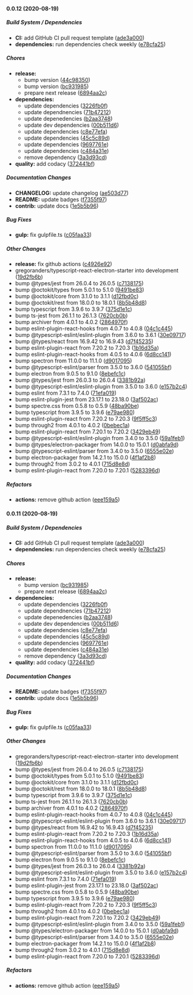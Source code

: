 #### 0.0.12 (2020-08-19)

##### Build System / Dependencies

* **CI:**  add GitHub CI pull request template ([ade3a000](https://github.com/gregoranders/typescript-react-electron-starter/commit/ade3a00013cb72ab8409c06ab493469e01d23c9b))
* **dependencies:**  run dependencies check weekly ([e78cfa25](https://github.com/gregoranders/typescript-react-electron-starter/commit/e78cfa25eedbb689d7436ac93a0a967c025f4580))

##### Chores

* **release:**
  *  bump version ([44c98350](https://github.com/gregoranders/typescript-react-electron-starter/commit/44c9835060a58db95aa629aa1f58cf01da175e16))
  *  bump version ([bc931985](https://github.com/gregoranders/typescript-react-electron-starter/commit/bc931985078fbace9bfbbb3830a5210c7f685cdc))
  *  prepare next release ([6894aa2c](https://github.com/gregoranders/typescript-react-electron-starter/commit/6894aa2c3eb0d4c0a09078f583b152d6353da6a1))
* **dependencies:**
  *  update dependencies ([3226fb0f](https://github.com/gregoranders/typescript-react-electron-starter/commit/3226fb0f6693725c841ff8ca04d5235fc32086b2))
  *  update dependnencies ([71b47212](https://github.com/gregoranders/typescript-react-electron-starter/commit/71b4721282a3e942de14a55e9de9bc9f3c6d2a86))
  *  update depenedencies ([b2aa3748](https://github.com/gregoranders/typescript-react-electron-starter/commit/b2aa37481a67f6e06bf7d31fddf24a6aa94e7568))
  *  update dev dependencies ([00b511d6](https://github.com/gregoranders/typescript-react-electron-starter/commit/00b511d69e282989c71f9f44c7d971142685c549))
  *  update dependencies ([c8e77efa](https://github.com/gregoranders/typescript-react-electron-starter/commit/c8e77efa8b0d12ae9d38f7c6b20f151240775e76))
  *  update dependencies ([45c5c89d](https://github.com/gregoranders/typescript-react-electron-starter/commit/45c5c89d986e2c2d36e2973cb84821d7be6b94ca))
  *  update dependencies ([9697761e](https://github.com/gregoranders/typescript-react-electron-starter/commit/9697761e239ba16267007ed66d2496d1bd3fa77e))
  *  update dependencies ([c484a31e](https://github.com/gregoranders/typescript-react-electron-starter/commit/c484a31e7a13612764a4945cde652fe83b68ddb6))
  *  remove dependency ([3a3d93cd](https://github.com/gregoranders/typescript-react-electron-starter/commit/3a3d93cd43be55672c95323cd368716854659e65))
* **quality:**  add codacy ([372441bf](https://github.com/gregoranders/typescript-react-electron-starter/commit/372441bf7ce6654aaf6bcc25d9f76b8dd6c39070))

##### Documentation Changes

* **CHANGELOG:**  update changelog ([ae503d77](https://github.com/gregoranders/typescript-react-electron-starter/commit/ae503d77000d53d5e4c0c039807766d2fc872ad0))
* **README:**  update badges ([f7355f97](https://github.com/gregoranders/typescript-react-electron-starter/commit/f7355f97f44ec27b7ae24e0de182d92cf6139a9c))
* **contrib:**  update docs ([1e5b5b96](https://github.com/gregoranders/typescript-react-electron-starter/commit/1e5b5b9600d9aad8336b9b750e6b158e3a9afc54))

##### Bug Fixes

* **gulp:**  fix gulpfile.ts ([c05faa33](https://github.com/gregoranders/typescript-react-electron-starter/commit/c05faa3370dc247ae33b6f1c84dde1477278bc49))

##### Other Changes

* **release:**  fix github actions ([c4926e92](https://github.com/gregoranders/typescript-react-electron-starter/commit/c4926e928210b56ee3dbaeb069841e6793ba1b71))
* gregoranders/typescript-react-electron-starter into development ([19d2fb6b](https://github.com/gregoranders/typescript-react-electron-starter/commit/19d2fb6baa1ecd4553dedce481a8967a1d7c2b36))
*  bump @types/jest from 26.0.4 to 26.0.5 ([c7138175](https://github.com/gregoranders/typescript-react-electron-starter/commit/c71381754956c04777d7634350e32e06c0c23466))
*  bump @octokit/types from 5.0.1 to 5.1.0 ([9491be83](https://github.com/gregoranders/typescript-react-electron-starter/commit/9491be8390cfc192e580b1bd6a3571282534fa36))
*  bump @octokit/core from 3.1.0 to 3.1.1 ([d12fbd0c](https://github.com/gregoranders/typescript-react-electron-starter/commit/d12fbd0c0bc1c712e62723c28b6d33ba15fd1794))
*  bump @octokit/rest from 18.0.0 to 18.0.1 ([8b5b48d8](https://github.com/gregoranders/typescript-react-electron-starter/commit/8b5b48d840bbc86f73f081dbf4ef234f6eb48643))
*  bump typescript from 3.9.6 to 3.9.7 ([375d1e1c](https://github.com/gregoranders/typescript-react-electron-starter/commit/375d1e1c108cf9e1246acf09ff38eabebdaa25b2))
*  bump ts-jest from 26.1.1 to 26.1.3 ([7620cb0b](https://github.com/gregoranders/typescript-react-electron-starter/commit/7620cb0b889f555f06c132aef04544c2e01bfb07))
*  bump archiver from 4.0.1 to 4.0.2 ([2864970f](https://github.com/gregoranders/typescript-react-electron-starter/commit/2864970fa4e3be93f137e0749870203ccc13ecef))
*  bump eslint-plugin-react-hooks from 4.0.7 to 4.0.8 ([04c1c445](https://github.com/gregoranders/typescript-react-electron-starter/commit/04c1c445b8ca031159d77d15a6c03c6979e04dbd))
*  bump @typescript-eslint/eslint-plugin from 3.6.0 to 3.6.1 ([30e09717](https://github.com/gregoranders/typescript-react-electron-starter/commit/30e0971715344a03008bdf28686ad6bc7213d2a3))
*  bump @types/react from 16.9.42 to 16.9.43 ([d7f45235](https://github.com/gregoranders/typescript-react-electron-starter/commit/d7f452359349aa6a8745e2a95e511644064e3624))
*  bump eslint-plugin-react from 7.20.2 to 7.20.3 ([1b16d35a](https://github.com/gregoranders/typescript-react-electron-starter/commit/1b16d35a49bcb52ac1136fe07b36394e1de7d780))
*  bump eslint-plugin-react-hooks from 4.0.5 to 4.0.6 ([6d8cc141](https://github.com/gregoranders/typescript-react-electron-starter/commit/6d8cc1414ae977fd2e623b828a45c0cbe0c2d1b8))
*  bump spectron from 11.0.0 to 11.1.0 ([d9017095](https://github.com/gregoranders/typescript-react-electron-starter/commit/d9017095c26e1a6ad60cda4a7a6107727118163f))
*  bump @typescript-eslint/parser from 3.5.0 to 3.6.0 ([541055bf](https://github.com/gregoranders/typescript-react-electron-starter/commit/541055bf5544937eb3fc9d3ab7cc8658da28f560))
*  bump electron from 9.0.5 to 9.1.0 ([8ebefc1c](https://github.com/gregoranders/typescript-react-electron-starter/commit/8ebefc1c2068606ce5d0068723d17ef32ab5dba1))
*  bump @types/jest from 26.0.3 to 26.0.4 ([3381b92a](https://github.com/gregoranders/typescript-react-electron-starter/commit/3381b92aa83793f41bc6bb5e9ed353b05857845d))
*  bump @typescript-eslint/eslint-plugin from 3.5.0 to 3.6.0 ([e157b2c4](https://github.com/gregoranders/typescript-react-electron-starter/commit/e157b2c4c031927c103b524086a0bdbbd1943eec))
*  bump eslint from 7.3.1 to 7.4.0 ([71efa019](https://github.com/gregoranders/typescript-react-electron-starter/commit/71efa019e19bbcfb731ce439d456dff5b3ad03c6))
*  bump eslint-plugin-jest from 23.17.1 to 23.18.0 ([3af502ac](https://github.com/gregoranders/typescript-react-electron-starter/commit/3af502acc4038e46000b5d327a46d0636f8b059e))
*  bump spectre.css from 0.5.8 to 0.5.9 ([48ba90be](https://github.com/gregoranders/typescript-react-electron-starter/commit/48ba90bedd77807794d3656b5f2a717abba74aaf))
*  bump typescript from 3.9.5 to 3.9.6 ([e79ae980](https://github.com/gregoranders/typescript-react-electron-starter/commit/e79ae980d98e632d2decaf4a6e1db41b37a8b81a))
*  bump eslint-plugin-react from 7.20.2 to 7.20.3 ([9f5ff5c3](https://github.com/gregoranders/typescript-react-electron-starter/commit/9f5ff5c3ec57eb38c7ed9b01ca56e67b7d3d79a8))
*  bump through2 from 4.0.1 to 4.0.2 ([0bebec1a](https://github.com/gregoranders/typescript-react-electron-starter/commit/0bebec1a5bd0002f6bb3fcef02da2f26ba6507d5))
*  bump eslint-plugin-react from 7.20.1 to 7.20.2 ([3429eb49](https://github.com/gregoranders/typescript-react-electron-starter/commit/3429eb49fae9515a207b38ce362796a2b9c3f344))
*  bump @typescript-eslint/eslint-plugin from 3.4.0 to 3.5.0 ([59a1feb1](https://github.com/gregoranders/typescript-react-electron-starter/commit/59a1feb1f9b124026e7497fe79ac421eb67bf724))
*  bump @types/electron-packager from 14.0.0 to 15.0.1 ([d0abfa9d](https://github.com/gregoranders/typescript-react-electron-starter/commit/d0abfa9dd1842bfa710870fa5d947f19a6bffa3e))
*  bump @typescript-eslint/parser from 3.4.0 to 3.5.0 ([6555e02e](https://github.com/gregoranders/typescript-react-electron-starter/commit/6555e02e5fb3f77a29a2c7e6daf6ae0b76ed76ad))
*  bump electron-packager from 14.2.1 to 15.0.0 ([4f1af2b8](https://github.com/gregoranders/typescript-react-electron-starter/commit/4f1af2b87aec9a000876150453d126950221719d))
*  bump through2 from 3.0.2 to 4.0.1 ([715d8e8d](https://github.com/gregoranders/typescript-react-electron-starter/commit/715d8e8dbda7bf157155cc339f2c81d298038db3))
*  bump eslint-plugin-react from 7.20.0 to 7.20.1 ([5283396d](https://github.com/gregoranders/typescript-react-electron-starter/commit/5283396dce76202211863ef3ef409d936c7f8cde))

##### Refactors

* **actions:**  remove github action ([eee159a5](https://github.com/gregoranders/typescript-react-electron-starter/commit/eee159a56f35154a849415a6740fd9c81f1a410d))

#### 0.0.11 (2020-08-19)

##### Build System / Dependencies

- **CI:** add GitHub CI pull request template ([ade3a000](https://github.com/gregoranders/typescript-react-electron-starter/commit/ade3a00013cb72ab8409c06ab493469e01d23c9b))
- **dependencies:** run dependencies check weekly ([e78cfa25](https://github.com/gregoranders/typescript-react-electron-starter/commit/e78cfa25eedbb689d7436ac93a0a967c025f4580))

##### Chores

- **release:**
  - bump version ([bc931985](https://github.com/gregoranders/typescript-react-electron-starter/commit/bc931985078fbace9bfbbb3830a5210c7f685cdc))
  - prepare next release ([6894aa2c](https://github.com/gregoranders/typescript-react-electron-starter/commit/6894aa2c3eb0d4c0a09078f583b152d6353da6a1))
- **dependencies:**
  - update dependencies ([3226fb0f](https://github.com/gregoranders/typescript-react-electron-starter/commit/3226fb0f6693725c841ff8ca04d5235fc32086b2))
  - update dependnencies ([71b47212](https://github.com/gregoranders/typescript-react-electron-starter/commit/71b4721282a3e942de14a55e9de9bc9f3c6d2a86))
  - update depenedencies ([b2aa3748](https://github.com/gregoranders/typescript-react-electron-starter/commit/b2aa37481a67f6e06bf7d31fddf24a6aa94e7568))
  - update dev dependencies ([00b511d6](https://github.com/gregoranders/typescript-react-electron-starter/commit/00b511d69e282989c71f9f44c7d971142685c549))
  - update dependencies ([c8e77efa](https://github.com/gregoranders/typescript-react-electron-starter/commit/c8e77efa8b0d12ae9d38f7c6b20f151240775e76))
  - update dependencies ([45c5c89d](https://github.com/gregoranders/typescript-react-electron-starter/commit/45c5c89d986e2c2d36e2973cb84821d7be6b94ca))
  - update dependencies ([9697761e](https://github.com/gregoranders/typescript-react-electron-starter/commit/9697761e239ba16267007ed66d2496d1bd3fa77e))
  - update dependencies ([c484a31e](https://github.com/gregoranders/typescript-react-electron-starter/commit/c484a31e7a13612764a4945cde652fe83b68ddb6))
  - remove dependency ([3a3d93cd](https://github.com/gregoranders/typescript-react-electron-starter/commit/3a3d93cd43be55672c95323cd368716854659e65))
- **quality:** add codacy ([372441bf](https://github.com/gregoranders/typescript-react-electron-starter/commit/372441bf7ce6654aaf6bcc25d9f76b8dd6c39070))

##### Documentation Changes

- **README:** update badges ([f7355f97](https://github.com/gregoranders/typescript-react-electron-starter/commit/f7355f97f44ec27b7ae24e0de182d92cf6139a9c))
- **contrib:** update docs ([1e5b5b96](https://github.com/gregoranders/typescript-react-electron-starter/commit/1e5b5b9600d9aad8336b9b750e6b158e3a9afc54))

##### Bug Fixes

- **gulp:** fix gulpfile.ts ([c05faa33](https://github.com/gregoranders/typescript-react-electron-starter/commit/c05faa3370dc247ae33b6f1c84dde1477278bc49))

##### Other Changes

- gregoranders/typescript-react-electron-starter into development ([19d2fb6b](https://github.com/gregoranders/typescript-react-electron-starter/commit/19d2fb6baa1ecd4553dedce481a8967a1d7c2b36))
- bump @types/jest from 26.0.4 to 26.0.5 ([c7138175](https://github.com/gregoranders/typescript-react-electron-starter/commit/c71381754956c04777d7634350e32e06c0c23466))
- bump @octokit/types from 5.0.1 to 5.1.0 ([9491be83](https://github.com/gregoranders/typescript-react-electron-starter/commit/9491be8390cfc192e580b1bd6a3571282534fa36))
- bump @octokit/core from 3.1.0 to 3.1.1 ([d12fbd0c](https://github.com/gregoranders/typescript-react-electron-starter/commit/d12fbd0c0bc1c712e62723c28b6d33ba15fd1794))
- bump @octokit/rest from 18.0.0 to 18.0.1 ([8b5b48d8](https://github.com/gregoranders/typescript-react-electron-starter/commit/8b5b48d840bbc86f73f081dbf4ef234f6eb48643))
- bump typescript from 3.9.6 to 3.9.7 ([375d1e1c](https://github.com/gregoranders/typescript-react-electron-starter/commit/375d1e1c108cf9e1246acf09ff38eabebdaa25b2))
- bump ts-jest from 26.1.1 to 26.1.3 ([7620cb0b](https://github.com/gregoranders/typescript-react-electron-starter/commit/7620cb0b889f555f06c132aef04544c2e01bfb07))
- bump archiver from 4.0.1 to 4.0.2 ([2864970f](https://github.com/gregoranders/typescript-react-electron-starter/commit/2864970fa4e3be93f137e0749870203ccc13ecef))
- bump eslint-plugin-react-hooks from 4.0.7 to 4.0.8 ([04c1c445](https://github.com/gregoranders/typescript-react-electron-starter/commit/04c1c445b8ca031159d77d15a6c03c6979e04dbd))
- bump @typescript-eslint/eslint-plugin from 3.6.0 to 3.6.1 ([30e09717](https://github.com/gregoranders/typescript-react-electron-starter/commit/30e0971715344a03008bdf28686ad6bc7213d2a3))
- bump @types/react from 16.9.42 to 16.9.43 ([d7f45235](https://github.com/gregoranders/typescript-react-electron-starter/commit/d7f452359349aa6a8745e2a95e511644064e3624))
- bump eslint-plugin-react from 7.20.2 to 7.20.3 ([1b16d35a](https://github.com/gregoranders/typescript-react-electron-starter/commit/1b16d35a49bcb52ac1136fe07b36394e1de7d780))
- bump eslint-plugin-react-hooks from 4.0.5 to 4.0.6 ([6d8cc141](https://github.com/gregoranders/typescript-react-electron-starter/commit/6d8cc1414ae977fd2e623b828a45c0cbe0c2d1b8))
- bump spectron from 11.0.0 to 11.1.0 ([d9017095](https://github.com/gregoranders/typescript-react-electron-starter/commit/d9017095c26e1a6ad60cda4a7a6107727118163f))
- bump @typescript-eslint/parser from 3.5.0 to 3.6.0 ([541055bf](https://github.com/gregoranders/typescript-react-electron-starter/commit/541055bf5544937eb3fc9d3ab7cc8658da28f560))
- bump electron from 9.0.5 to 9.1.0 ([8ebefc1c](https://github.com/gregoranders/typescript-react-electron-starter/commit/8ebefc1c2068606ce5d0068723d17ef32ab5dba1))
- bump @types/jest from 26.0.3 to 26.0.4 ([3381b92a](https://github.com/gregoranders/typescript-react-electron-starter/commit/3381b92aa83793f41bc6bb5e9ed353b05857845d))
- bump @typescript-eslint/eslint-plugin from 3.5.0 to 3.6.0 ([e157b2c4](https://github.com/gregoranders/typescript-react-electron-starter/commit/e157b2c4c031927c103b524086a0bdbbd1943eec))
- bump eslint from 7.3.1 to 7.4.0 ([71efa019](https://github.com/gregoranders/typescript-react-electron-starter/commit/71efa019e19bbcfb731ce439d456dff5b3ad03c6))
- bump eslint-plugin-jest from 23.17.1 to 23.18.0 ([3af502ac](https://github.com/gregoranders/typescript-react-electron-starter/commit/3af502acc4038e46000b5d327a46d0636f8b059e))
- bump spectre.css from 0.5.8 to 0.5.9 ([48ba90be](https://github.com/gregoranders/typescript-react-electron-starter/commit/48ba90bedd77807794d3656b5f2a717abba74aaf))
- bump typescript from 3.9.5 to 3.9.6 ([e79ae980](https://github.com/gregoranders/typescript-react-electron-starter/commit/e79ae980d98e632d2decaf4a6e1db41b37a8b81a))
- bump eslint-plugin-react from 7.20.2 to 7.20.3 ([9f5ff5c3](https://github.com/gregoranders/typescript-react-electron-starter/commit/9f5ff5c3ec57eb38c7ed9b01ca56e67b7d3d79a8))
- bump through2 from 4.0.1 to 4.0.2 ([0bebec1a](https://github.com/gregoranders/typescript-react-electron-starter/commit/0bebec1a5bd0002f6bb3fcef02da2f26ba6507d5))
- bump eslint-plugin-react from 7.20.1 to 7.20.2 ([3429eb49](https://github.com/gregoranders/typescript-react-electron-starter/commit/3429eb49fae9515a207b38ce362796a2b9c3f344))
- bump @typescript-eslint/eslint-plugin from 3.4.0 to 3.5.0 ([59a1feb1](https://github.com/gregoranders/typescript-react-electron-starter/commit/59a1feb1f9b124026e7497fe79ac421eb67bf724))
- bump @types/electron-packager from 14.0.0 to 15.0.1 ([d0abfa9d](https://github.com/gregoranders/typescript-react-electron-starter/commit/d0abfa9dd1842bfa710870fa5d947f19a6bffa3e))
- bump @typescript-eslint/parser from 3.4.0 to 3.5.0 ([6555e02e](https://github.com/gregoranders/typescript-react-electron-starter/commit/6555e02e5fb3f77a29a2c7e6daf6ae0b76ed76ad))
- bump electron-packager from 14.2.1 to 15.0.0 ([4f1af2b8](https://github.com/gregoranders/typescript-react-electron-starter/commit/4f1af2b87aec9a000876150453d126950221719d))
- bump through2 from 3.0.2 to 4.0.1 ([715d8e8d](https://github.com/gregoranders/typescript-react-electron-starter/commit/715d8e8dbda7bf157155cc339f2c81d298038db3))
- bump eslint-plugin-react from 7.20.0 to 7.20.1 ([5283396d](https://github.com/gregoranders/typescript-react-electron-starter/commit/5283396dce76202211863ef3ef409d936c7f8cde))

##### Refactors

- **actions:** remove github action ([eee159a5](https://github.com/gregoranders/typescript-react-electron-starter/commit/eee159a56f35154a849415a6740fd9c81f1a410d))
